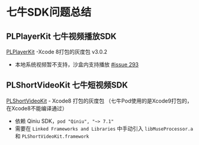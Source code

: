 # 七牛SDK问题总结

<!--
create time: 2017-11-24 20:14:04
Author: <TODO: 请写上你的名字>

This file is created by Marboo<http://marboo.io> template file $MARBOO_HOME/.media/starts/default.md
本文件由 Marboo<http://marboo.io> 模板文件 $MARBOO_HOME/.media/starts/default.md 创建
-->

## PLPlayerKit 七牛视频播放SDK

[PLPlayerKit](https://github.com/pili-engineering/PLPlayerKit/) -Xcode 8打包的灰度包 v3.0.2

* 本地系统视频暂不支持，沙盒内支持播放 [#issue 293](https://github.com/pili-engineering/PLPlayerKit/issues/293)

## PLShortVideoKit 七牛短视频SDK

[PLShortVideoKit](https://github.com/pili-engineering/PLShortVideoKit) - Xcode8 打包的灰度包 （七牛Pod使用的是Xcode9打包的，在Xcode8不能编译通过）

* 依赖 Qiniu SDK，`pod "Qiniu", "~> 7.1"`
* 需要在 `Linked Frameworks and Libraries` 中手动引入 `libMuseProcessor.a` 和 `PLShortVideoKit.framework`